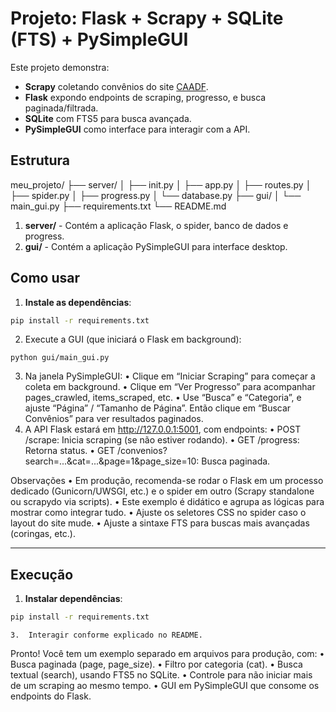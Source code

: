# Projeto: Flask + Scrapy + SQLite (FTS) + PySimpleGUI

Este projeto demonstra:

- **Scrapy** coletando convênios do site [CAADF](https://www.caadf.org.br/category/convenios/).
- **Flask** expondo endpoints de scraping, progresso, e busca paginada/filtrada.
- **SQLite** com FTS5 para busca avançada.
- **PySimpleGUI** como interface para interagir com a API.

## Estrutura
meu_projeto/
├── server/
│   ├── init.py
│   ├── app.py
│   ├── routes.py
│   ├── spider.py
│   ├── progress.py
│   └── database.py
├── gui/
│   └── main_gui.py
├── requirements.txt
└── README.md

1. **server/** - Contém a aplicação Flask, o spider, banco de dados e progress.
2. **gui/** - Contém a aplicação PySimpleGUI para interface desktop.

## Como usar

1. **Instale as dependências**:

  ```bash
  pip install -r requirements.txt
  ````

2.	Execute a GUI (que iniciará o Flask em background):

```
python gui/main_gui.py
```

  3.	Na janela PySimpleGUI:
•	Clique em “Iniciar Scraping” para começar a coleta em background.
•	Clique em “Ver Progresso” para acompanhar pages_crawled, items_scraped, etc.
•	Use “Busca” e “Categoria”, e ajuste “Página” / “Tamanho de Página”.
Então clique em “Buscar Convênios” para ver resultados paginados.
4.	A API Flask estará em http://127.0.0.1:5001, com endpoints:
•	POST /scrape: Inicia scraping (se não estiver rodando).
•	GET /progress: Retorna status.
•	GET /convenios?search=...&cat=...&page=1&page_size=10: Busca paginada.

Observações
•	Em produção, recomenda-se rodar o Flask em um processo dedicado (Gunicorn/UWSGI, etc.) e o spider em outro (Scrapy standalone ou scrapydo via scripts).
•	Este exemplo é didático e agrupa as lógicas para mostrar como integrar tudo.
•	Ajuste os seletores CSS no spider caso o layout do site mude.
•	Ajuste a sintaxe FTS para buscas mais avançadas (coringas, etc.).

---

## Execução

1. **Instalar dependências**:
  ```bash
  pip install -r requirements.txt
  ```

  	3.	Interagir conforme explicado no README.

Pronto! Você tem um exemplo separado em arquivos para produção, com:
	•	Busca paginada (page, page_size).
	•	Filtro por categoria (cat).
	•	Busca textual (search), usando FTS5 no SQLite.
	•	Controle para não iniciar mais de um scraping ao mesmo tempo.
	•	GUI em PySimpleGUI que consome os endpoints do Flask.